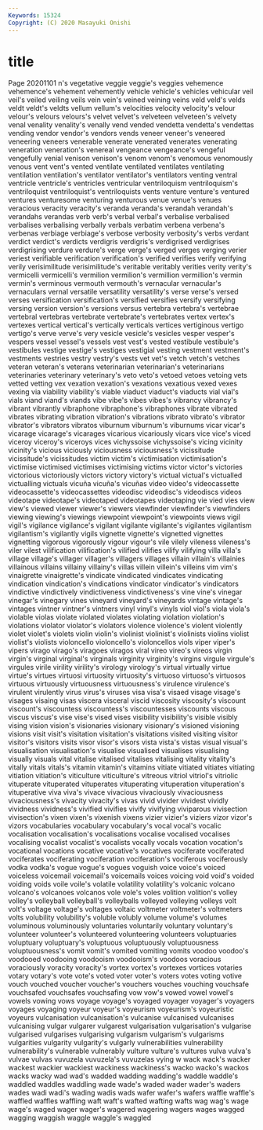 ```yaml
---
Keywords: 15324
Copyright: (C) 2020 Masayuki Onishi
---
```


# title
Page 20201101
n's vegetative veggie veggie's veggies vehemence vehemence's vehement vehemently
vehicle vehicle's vehicles vehicular veil veil's veiled veiling veils vein
vein's veined veining veins veld veld's velds veldt veldt's veldts
vellum vellum's velocities velocity velocity's velour velour's velours velours's velvet
velvet's velveteen velveteen's velvety venal venality venality's venally vend vended
vendetta vendetta's vendettas vending vendor vendor's vendors vends veneer veneer's
veneered veneering veneers venerable venerate venerated venerates venerating veneration veneration's
venereal vengeance vengeance's vengeful vengefully venial venison venison's venom venom's
venomous venomously venous vent vent's vented ventilate ventilated ventilates ventilating
ventilation ventilation's ventilator ventilator's ventilators venting ventral ventricle ventricle's ventricles
ventricular ventriloquism ventriloquism's ventriloquist ventriloquist's ventriloquists vents venture venture's ventured
ventures venturesome venturing venturous venue venue's venues veracious veracity veracity's
veranda veranda's verandah verandah's verandahs verandas verb verb's verbal verbal's
verbalise verbalised verbalises verbalising verbally verbals verbatim verbena verbena's verbenas
verbiage verbiage's verbose verbosity verbosity's verbs verdant verdict verdict's verdicts
verdigris verdigris's verdigrised verdigrises verdigrising verdure verdure's verge verge's verged
verges verging verier veriest verifiable verification verification's verified verifies verify
verifying verily verisimilitude verisimilitude's veritable veritably verities verity verity's vermicelli
vermicelli's vermilion vermilion's vermillion vermillion's vermin vermin's verminous vermouth vermouth's
vernacular vernacular's vernaculars vernal versatile versatility versatility's verse verse's versed
verses versification versification's versified versifies versify versifying versing version version's
versions versus vertebra vertebra's vertebrae vertebral vertebras vertebrate vertebrate's vertebrates
vertex vertex's vertexes vertical vertical's vertically verticals vertices vertiginous vertigo
vertigo's verve verve's very vesicle vesicle's vesicles vesper vesper's vespers
vessel vessel's vessels vest vest's vested vestibule vestibule's vestibules vestige
vestige's vestiges vestigial vesting vestment vestment's vestments vestries vestry vestry's
vests vet vet's vetch vetch's vetches veteran veteran's veterans veterinarian
veterinarian's veterinarians veterinaries veterinary veterinary's veto veto's vetoed vetoes vetoing
vets vetted vetting vex vexation vexation's vexations vexatious vexed vexes
vexing via viability viability's viable viaduct viaduct's viaducts vial vial's
vials viand viand's viands vibe vibe's vibes vibes's vibrancy vibrancy's
vibrant vibrantly vibraphone vibraphone's vibraphones vibrate vibrated vibrates vibrating vibration
vibration's vibrations vibrato vibrato's vibrator vibrator's vibrators vibratos viburnum viburnum's
viburnums vicar vicar's vicarage vicarage's vicarages vicarious vicariously vicars vice
vice's viced viceroy viceroy's viceroys vices vichyssoise vichyssoise's vicing vicinity
vicinity's vicious viciously viciousness viciousness's vicissitude vicissitude's vicissitudes victim victim's
victimisation victimisation's victimise victimised victimises victimising victims victor victor's victories
victorious victoriously victors victory victory's victual victual's victualled victualling victuals
vicuña vicuña's vicuñas video video's videocassette videocassette's videocassettes videodisc videodisc's
videodiscs videos videotape videotape's videotaped videotapes videotaping vie vied vies
view view's viewed viewer viewer's viewers viewfinder viewfinder's viewfinders viewing
viewing's viewings viewpoint viewpoint's viewpoints views vigil vigil's vigilance vigilance's
vigilant vigilante vigilante's vigilantes vigilantism vigilantism's vigilantly vigils vignette vignette's
vignetted vignettes vignetting vigorous vigorously vigour vigour's vile vilely vileness
vileness's viler vilest vilification vilification's vilified vilifies vilify vilifying villa
villa's village village's villager villager's villagers villages villain villain's villainies
villainous villains villainy villainy's villas villein villein's villeins vim vim's
vinaigrette vinaigrette's vindicate vindicated vindicates vindicating vindication vindication's vindications vindicator
vindicator's vindicators vindictive vindictively vindictiveness vindictiveness's vine vine's vinegar vinegar's
vinegary vines vineyard vineyard's vineyards vintage vintage's vintages vintner vintner's
vintners vinyl vinyl's vinyls viol viol's viola viola's violable violas
violate violated violates violating violation violation's violations violator violator's violators
violence violence's violent violently violet violet's violets violin violin's violinist
violinist's violinists violins violist violist's violists violoncello violoncello's violoncellos viols
viper viper's vipers virago virago's viragoes viragos viral vireo vireo's
vireos virgin virgin's virginal virginal's virginals virginity virginity's virgins virgule
virgule's virgules virile virility virility's virology virology's virtual virtually virtue
virtue's virtues virtuosi virtuosity virtuosity's virtuoso virtuoso's virtuosos virtuous virtuously
virtuousness virtuousness's virulence virulence's virulent virulently virus virus's viruses visa
visa's visaed visage visage's visages visaing visas viscera visceral viscid
viscosity viscosity's viscount viscount's viscountess viscountess's viscountesses viscounts viscous viscus
viscus's vise vise's vised vises visibility visibility's visible visibly vising
vision vision's visionaries visionary visionary's visioned visioning visions visit visit's
visitation visitation's visitations visited visiting visitor visitor's visitors visits visor
visor's visors vista vista's vistas visual visual's visualisation visualisation's visualise
visualised visualises visualising visually visuals vital vitalise vitalised vitalises vitalising
vitality vitality's vitally vitals vitals's vitamin vitamin's vitamins vitiate vitiated
vitiates vitiating vitiation vitiation's viticulture viticulture's vitreous vitriol vitriol's vitriolic
vituperate vituperated vituperates vituperating vituperation vituperation's vituperative viva viva's vivace
vivacious vivaciously vivaciousness vivaciousness's vivacity vivacity's vivas vivid vivider vividest
vividly vividness vividness's vivified vivifies vivify vivifying viviparous vivisection vivisection's
vixen vixen's vixenish vixens vizier vizier's viziers vizor vizor's vizors
vocabularies vocabulary vocabulary's vocal vocal's vocalic vocalisation vocalisation's vocalisations vocalise
vocalised vocalises vocalising vocalist vocalist's vocalists vocally vocals vocation vocation's
vocational vocations vocative vocative's vocatives vociferate vociferated vociferates vociferating vociferation
vociferation's vociferous vociferously vodka vodka's vogue vogue's vogues voguish voice
voice's voiced voiceless voicemail voicemail's voicemails voices voicing void void's
voided voiding voids voile voile's volatile volatility volatility's volcanic volcano
volcano's volcanoes volcanos vole vole's voles volition volition's volley volley's
volleyball volleyball's volleyballs volleyed volleying volleys volt volt's voltage voltage's
voltages voltaic voltmeter voltmeter's voltmeters volts volubility volubility's voluble volubly
volume volume's volumes voluminous voluminously voluntaries voluntarily voluntary voluntary's volunteer
volunteer's volunteered volunteering volunteers voluptuaries voluptuary voluptuary's voluptuous voluptuously voluptuousness
voluptuousness's vomit vomit's vomited vomiting vomits voodoo voodoo's voodooed voodooing
voodooism voodooism's voodoos voracious voraciously voracity voracity's vortex vortex's vortexes
vortices votaries votary votary's vote vote's voted voter voter's voters
votes voting votive vouch vouched voucher voucher's vouchers vouches vouching
vouchsafe vouchsafed vouchsafes vouchsafing vow vow's vowed vowel vowel's vowels
vowing vows voyage voyage's voyaged voyager voyager's voyagers voyages voyaging
voyeur voyeur's voyeurism voyeurism's voyeuristic voyeurs vulcanisation vulcanisation's vulcanise vulcanised
vulcanises vulcanising vulgar vulgarer vulgarest vulgarisation vulgarisation's vulgarise vulgarised vulgarises
vulgarising vulgarism vulgarism's vulgarisms vulgarities vulgarity vulgarity's vulgarly vulnerabilities vulnerability
vulnerability's vulnerable vulnerably vulture vulture's vultures vulva vulva's vulvae vulvas
vuvuzela vuvuzela's vuvuzelas vying w wack wack's wacker wackest wackier
wackiest wackiness wackiness's wacko wacko's wackos wacks wacky wad wad's
wadded wadding wadding's waddle waddle's waddled waddles waddling wade wade's
waded wader wader's waders wades wadi wadi's wading wadis wads
wafer wafer's wafers waffle waffle's waffled waffles waffling waft waft's
wafted wafting wafts wag wag's wage wage's waged wager wager's
wagered wagering wagers wages wagged wagging waggish waggle waggle's waggled
